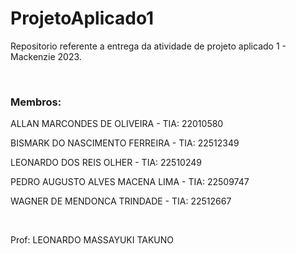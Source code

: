 <h1> ProjetoAplicado1</h1>
<p>Repositorio referente a entrega da atividade de projeto aplicado 1 - Mackenzie 2023.<p/>
<br>
<h3>Membros:</h3>
<p>ALLAN MARCONDES DE OLIVEIRA - TIA: 22010580</p>
<p>BISMARK DO NASCIMENTO FERREIRA - TIA: 22512349</p>
<p>LEONARDO DOS REIS OLHER - TIA: 22510249</p>
<p>PEDRO AUGUSTO ALVES MACENA LIMA - TIA: 22509747</p>
<p>WAGNER DE MENDONCA TRINDADE - TIA: 22512667</p>
<br>
<p>Prof: LEONARDO MASSAYUKI TAKUNO</p>
